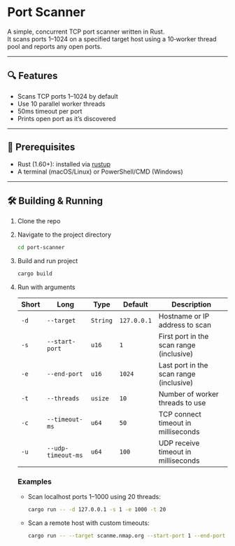 # Port Scanner

A simple, concurrent TCP port scanner written in Rust.  
It scans ports 1–1024 on a specified target host using a 10‑worker thread pool and reports any open ports.

---

## 🔍 Features

-   Scans TCP ports 1–1024 by default
-   Use 10 parallel worker threads
-   50ms timeout per port
-   Prints open port as it’s discovered

---

## 🚀 Prerequisites

-   Rust (1.60+): installed via [rustup](https://rustup.rs/)
-   A terminal (macOS/Linux) or PowerShell/CMD (Windows)

---

## 🛠️ Building & Running

1. Clone the repo
2. Navigate to the project directory

   ```bash
   cd port-scanner
   ```
   
3. Build and run project

    ```bash
    cargo build
    ```

4. Run with arguments

    | Short | Long               | Type     | Default     | Description                              |
    | ----- | ------------------ | -------- | ----------- | ---------------------------------------- |
    | `-d`  | `--target`         | `String` | `127.0.0.1` | Hostname or IP address to scan           |
    | `-s`  | `--start-port`     | `u16`    | `1`         | First port in the scan range (inclusive) |
    | `-e`  | `--end-port`       | `u16`    | `1024`      | Last port in the scan range (inclusive)  |
    | `-t`  | `--threads`        | `usize`  | `10`        | Number of worker threads to use          |
    | `-c`  | `--timeout-ms`     | `u64`    | `50`        | TCP connect timeout in milliseconds      |
    | `-u`  | `--udp-timeout-ms` | `u64`    | `100`       | UDP receive timeout in milliseconds      |

    ### Examples

    - Scan localhost ports 1–1000 using 20 threads:

        ```bash
        cargo run -- -d 127.0.0.1 -s 1 -e 1000 -t 20
        ```

    - Scan a remote host with custom timeouts:

        ```bash
        cargo run -- --target scanme.nmap.org --start-port 1 --end-port 65535 --threads 50 --timeout-ms 100 --udp-timeout-ms 200
        ```

